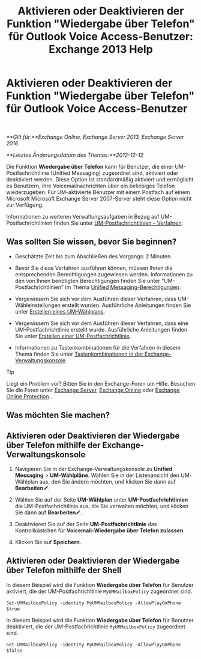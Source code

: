 ﻿---
title: 'Aktivieren oder Deaktivieren der Funktion "Wiedergabe über Telefon" für Outlook Voice Access-Benutzer: Exchange 2013 Help'
TOCTitle: Aktivieren oder Deaktivieren der Funktion "Wiedergabe über Telefon" für Outlook Voice Access-Benutzer
ms:assetid: d3281a97-6fc6-42a3-855f-1af1184a644a
ms:mtpsurl: https://technet.microsoft.com/de-de/library/Dd351161(v=EXCHG.150)
ms:contentKeyID: 52062780
ms.date: 04/24/2018
mtps_version: v=EXCHG.150
ms.translationtype: HT
---

# Aktivieren oder Deaktivieren der Funktion \"Wiedergabe über Telefon\" für Outlook Voice Access-Benutzer

 

_**Gilt für:**Exchange Online, Exchange Server 2013, Exchange Server 2016_

_**Letztes Änderungsdatum des Themas:**2012-12-12_

Die Funktion **Wiedergabe über Telefon** kann für Benutzer, die einer UM-Postfachrichtlinie (Unified Messaging) zugeordnet sind, aktiviert oder deaktiviert werden. Diese Option ist standardmäßig aktiviert und ermöglicht es Benutzern, ihre Voicemailnachrichten über ein beliebiges Telefon wiederzugeben. Für UM-aktivierte Benutzer mit einem Postfach auf einem Microsoft Microsoft Exchange Server 2007-Server steht diese Option nicht zur Verfügung.

Informationen zu weiteren Verwaltungsaufgaben in Bezug auf UM-Postfachrichtlinien finden Sie unter [UM-Postfachrichtlinien – Verfahren](um-mailbox-policy-procedures-exchange-2013-help.md).

## Was sollten Sie wissen, bevor Sie beginnen?

  - Geschätzte Zeit bis zum Abschließen des Vorgangs: 2 Minuten.

  - Bevor Sie diese Verfahren ausführen können, müssen Ihnen die entsprechenden Berechtigungen zugewiesen werden. Informationen zu den von Ihnen benötigten Berechtigungen finden Sie unter "UM-Postfachrichtlinien" im Thema [Unified Messaging-Berechtigungen](unified-messaging-permissions-exchange-2013-help.md).

  - Vergewissern Sie sich vor dem Ausführen dieser Verfahren, dass UM-Wähleinstellungen erstellt wurden. Ausführliche Anleitungen finden Sie unter [Erstellen eines UM-Wählplans](create-a-um-dial-plan-exchange-2013-help.md).

  - Vergewissern Sie sich vor dem Ausführen dieser Verfahren, dass eine UM-Postfachrichtlinie erstellt wurde. Ausführliche Anleitungen finden Sie unter [Erstellen einer UM-Postfachrichtlinie](create-a-um-mailbox-policy-exchange-2013-help.md).

  - Informationen zu Tastenkombinationen für die Verfahren in diesem Thema finden Sie unter [Tastenkombinationen in der Exchange-Verwaltungskonsole](keyboard-shortcuts-in-the-exchange-admin-center-exchange-online-protection-help.md).


> [!TIP]
> Liegt ein Problem vor? Bitten Sie in den Exchange-Foren um Hilfe. Besuchen Sie die Foren unter <A href="https://go.microsoft.com/fwlink/p/?linkid=60612">Exchange Server</A>, <A href="https://go.microsoft.com/fwlink/p/?linkid=267542">Exchange Online</A> oder <A href="https://go.microsoft.com/fwlink/p/?linkid=285351">Exchange Online Protection</A>..



## Was möchten Sie machen?

## Aktivieren oder Deaktivieren der Wiedergabe über Telefon mithilfe der Exchange-Verwaltungskonsole

1.  Navigieren Sie in der Exchange-Verwaltungskonsole zu **Unified Messaging** \> **UM-Wählpläne**. Wählen Sie in der Listenansicht den UM-Wählplan aus, den Sie ändern möchten, und klicken Sie dann auf **Bearbeiten**![Bearbeitungssymbol](images/Bb124582.6f53ccb2-1f13-4c02-bea0-30690e6ea71d(EXCHG.150).gif "Bearbeitungssymbol").

2.  Wählen Sie auf der Seite **UM-Wählplan** unter **UM-Postfachrichtlinien** die UM-Postfachrichtlinie aus, die Sie verwalten möchten, und klicken Sie dann auf **Bearbeiten**![Bearbeitungssymbol](images/Bb124582.6f53ccb2-1f13-4c02-bea0-30690e6ea71d(EXCHG.150).gif "Bearbeitungssymbol").

3.  Deaktivieren Sie auf der Seite **UM-Postfachrichtlinie** das Kontrollkästchen für **Voicemail-Wiedergabe über Telefon zulassen**.

4.  Klicken Sie auf **Speichern**.

## Aktivieren oder Deaktivieren der Wiedergabe über Telefon mithilfe der Shell

In diesem Beispiel wird die Funktion **Wiedergabe über Telefon** für Benutzer aktiviert, die der UM-Postfachrichtlinie `MyUMMailboxPolicy` zugeordnet sind.

    Set-UMMailboxPolicy -identity MyUMMailboxPolicy -AllowPlayOnPhone $true

In diesem Beispiel wird die Funktion **Wiedergabe über Telefon** für Benutzer deaktiviert, die der UM-Postfachrichtlinie `MyUMMailboxPolicy` zugeordnet sind.

    Set-UMMailboxPolicy -identity MyUMMailboxPolicy -AllowPlayOnPhone $false

